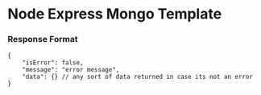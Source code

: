 # Node Express Mongo Template

### Response Format
````json5
{
    "isError": false,
    "message": "error message",
    "data": {} // any sort of data returned in case its not an error
}
````
